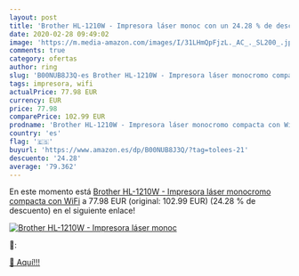 ```yaml
---
layout: post
title: 'Brother HL-1210W - Impresora láser monoc con un 24.28 % de descuento'
date: 2020-02-28 09:49:02
image: 'https://m.media-amazon.com/images/I/31LHmQpFjzL._AC_._SL200_.jpg'
comments: true
category: ofertas
author: ring
slug: 'B00NUB8J3Q-es Brother HL-1210W - Impresora láser monocromo compacta con...'
tags: impresora, wifi
actualPrice: 77.98 EUR
currency: EUR
price: 77.98
comparePrice: 102.99 EUR
prodname: 'Brother HL-1210W - Impresora láser monocromo compacta con WiFi'
country: 'es'
flag: '🇪🇸'
buyurl: 'https://www.amazon.es/dp/B00NUB8J3Q/?tag=tolees-21'
descuento: '24.28'
average: '79.362'
---
```


En este momento está [Brother HL-1210W - Impresora láser monocromo compacta con WiFi](https://www.amazon.es/dp/B00NUB8J3Q/?tag=tolees-21) a 77.98 EUR (original: 102.99 EUR) (24.28 %  de descuento) en el siguiente enlace!

[![Brother HL-1210W - Impresora láser monoc](https://m.media-amazon.com/images/I/31LHmQpFjzL._AC_._SL200_.jpg)](https://www.amazon.es/dp/B00NUB8J3Q/?tag=tolees-21)

🔎:


[🛒 Aquí!!!](https://www.amazon.es/dp/B00NUB8J3Q/?tag=tolees-21)
